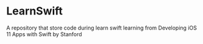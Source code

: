 # LearnSwift
A repository that store code during learn swift learning from Developing iOS 11 Apps with Swift by Stanford
